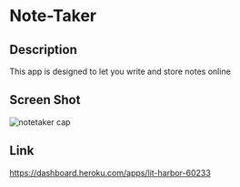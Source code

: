 # Note-Taker

## Description
  This app is designed to let you write and store notes online
  
## Screen Shot
   ![notetaker cap](https://user-images.githubusercontent.com/99679114/183790026-cbcaf78e-e0d3-4400-b142-361267798dc3.JPG)
## Link
  https://dashboard.heroku.com/apps/lit-harbor-60233
